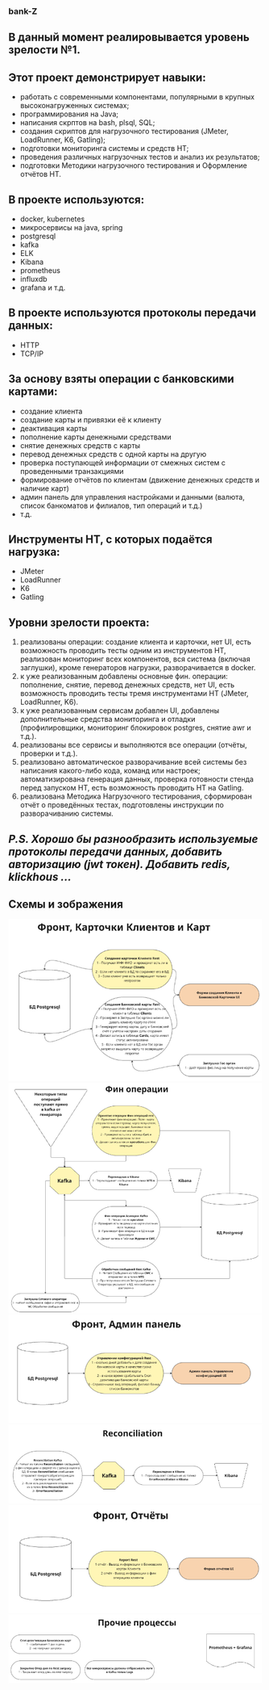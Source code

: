 ### **bank-Z**

## __В данный момент реалиpовывается уровень зрелости №1.__

## Этот проект демонстрирует навыки:
- работать с современными компонентами, популярными в крупных высоконагруженных системах;
- программирования на Java;
- написания скрптов на bash, plsql, SQL;
- создания скриптов для нагрузочного тестирования (JMeter, LoadRunner, K6, Gatling);
- подготовки мониторинга системы и средств НТ;
- проведения различных нагрузочных тестов и анализ их результатов;
- подготовки Методики нагрузочного тестирования и Оформление отчётов НТ.

## В проекте используются:
- docker, kubernetes
- микросервисы на java, spring
- postgresql
- kafka
- ELK
- Kibana
- prometheus
- influxdb
- grafana и т.д.

## В проекте используются протоколы передачи данных:
- HTTP
- TCP/IP

## За основу взяты операции с банковскими картами:
- создание клиента
- создание карты и привязки её к клиенту
- деактивация карты
- пополнение карты денежными средствами
- снятие денежных средств с карты
- перевод денежных средств с одной карты на другую
- проверка поступающей информации от смежных систем с проведенными транзакциями
- формирование отчётов по клиентам (движение денежных средств и наличие карт)
- админ панель для управления настройками и данными (валюта, список банкоматов и филиалов, тип операций и т.д.)
- т.д.

## Инструменты НТ, с которых подаётся нагрузка:
- JMeter
- LoadRunner
- K6
- Gatling

## Уровни зрелости проекта:
1) реализованы операции: создание клиента и карточки, нет UI, есть возможность проводить тесты одним из инструментов НТ, реализован мониторинг всех компонентов, вся система (включая заглушки), кроме генераторов нагрузки, разворачивается в docker.
2) к уже реализованным добавлены основные фин. операции: пополнение, снятие, перевод денежных средств, нет UI, есть возможность проводить тесты тремя инструментами НТ (JMeter, LoadRunner, K6).
3) к уже реализованным сервисам добавлен UI, добавлены дополнительные средства мониторинга и отладки (профилировщики, мониторинг блокировок postgres, снятие awr и т.д.).
4) реализованы все сервисы и выполняются все операции (отчёты, проверки и т.д.).
5) реализовано автоматическое разворачивание всей системы без написания какого-либо кода, команд или настроек; автоматизирована генерация данных, проверка готовности стенда перед запуском НТ, есть возможность проводить НТ на Gatling.
6) реализована Методика Нагрузочного тестирования, сформирован отчёт о проведённых тестах, подготовлены инструкции по разворачиванию системы.

## _P.S. Хорошо бы разнообразить используемые протоколы передачи данных, добавить авторизацию (jwt токен). Добавить redis, klickhous ..._

## Схемы и зображения
![Создание клиента и карты](./images/CreateClientsCarts.png)
![Фин. операции](./images/Fin_Operations.png)
![Админ панель](./images/AdminPanel.png)
![Реконсиляция](./images/Reconsilation.png)
![Отчёты](./images/Reports.png)
![Прочие](./images/Others.png)
